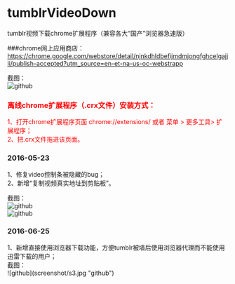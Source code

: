 # tumblrVideoDown
tumblr视频下载chrome扩展程序（兼容各大“国产”浏览器急速版）

###chrome网上应用商店：
https://chrome.google.com/webstore/detail/njnkdhldbefijmdmjongfghcelgajjli/publish-accepted?utm_source=en-et-na-us-oc-webstrapp 

截图： <br />
![github](https://raw.githubusercontent.com/unclehking/tumblrVideoDown/master/screenshot/s0.jpg "github")  
<font color=red>
### 离线chrome扩展程序（.crx文件）安装方式：
 <div>1、打开chrome扩展程序页面 chrome://extensions/ 或者 菜单 > 更多工具> 扩展程序；</div>
 <div>2、把.crx文件拖进该页面。</div>
 </font>

### 2016-05-23
<div>1、修复video控制条被隐藏的bug； </div>
<div>2、新增“复制视频真实地址到剪贴板”。</div>

截图： <br />
![github](https://raw.githubusercontent.com/unclehking/tumblrVideoDown/master/screenshot/s1.png "github")  
![github](https://raw.githubusercontent.com/unclehking/tumblrVideoDown/master/screenshot/s2.png "github")  

### 2016-06-25
<div>1、新增直接使用浏览器下载功能，方便tumblr被墙后使用浏览器代理而不能使用迅雷下载的用户； </div>
截图： <br />
![github](screenshot/s3.jpg "github")  
